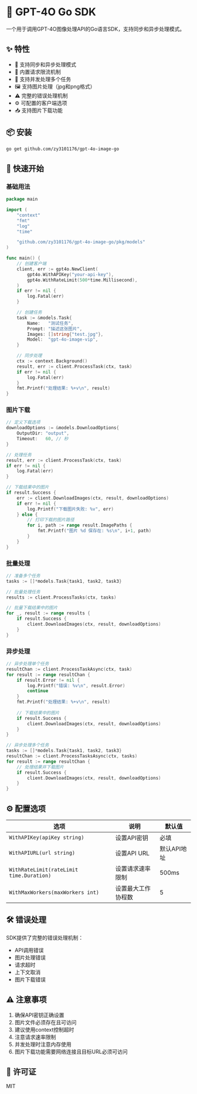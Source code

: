 # 🚀 GPT-4O Go SDK

一个用于调用GPT-4O图像处理API的Go语言SDK，支持同步和异步处理模式。

## ✨ 特性

- 🔄 支持同步和异步处理模式
- 🚦 内置请求限流机制
- 🚀 支持并发处理多个任务
- 🖼️ 支持图片处理（jpg和png格式）
- ⚠️ 完整的错误处理机制
- ⚙️ 可配置的客户端选项
- 📥 支持图片下载功能

## 📦 安装

```bash
go get github.com/zy3101176/gpt-4o-image-go
```

## 🚀 快速开始

### 基础用法

```go
package main

import (
    "context"
    "fmt"
    "log"
    "time"

    "github.com/zy3101176/gpt-4o-image-go/pkg/models"
)

func main() {
    // 创建客户端
    client, err := gpt4o.NewClient(
        gpt4o.WithAPIKey("your-api-key"),
        gpt4o.WithRateLimit(500*time.Millisecond),
    )
    if err != nil {
        log.Fatal(err)
    }

    // 创建任务
    task := &models.Task{
        Name:   "测试任务",
        Prompt: "描述这张图片",
        Images: []string{"test.jpg"},
        Model:  "gpt-4o-image-vip",
    }

    // 同步处理
    ctx := context.Background()
    result, err := client.ProcessTask(ctx, task)
    if err != nil {
        log.Fatal(err)
    }
    fmt.Printf("处理结果: %+v\n", result)
}
```

### 图片下载

```go
// 定义下载选项
downloadOptions := &models.DownloadOptions{
    OutputDir: "output",
    Timeout:   60, // 秒
}

// 处理任务
result, err := client.ProcessTask(ctx, task)
if err != nil {
    log.Fatal(err)
}

// 下载结果中的图片
if result.Success {
    err := client.DownloadImages(ctx, result, downloadOptions)
    if err != nil {
        log.Printf("下载图片失败: %v", err)
    } else {
        // 打印下载的图片路径
        for i, path := range result.ImagePaths {
            fmt.Printf("图片 %d 保存在: %s\n", i+1, path)
        }
    }
}
```

### 批量处理

```go
// 准备多个任务
tasks := []*models.Task{task1, task2, task3}

// 批量处理任务
results := client.ProcessTasks(ctx, tasks)

// 批量下载结果中的图片
for _, result := range results {
    if result.Success {
        client.DownloadImages(ctx, result, downloadOptions)
    }
}
```

### 异步处理

```go
// 异步处理单个任务
resultChan := client.ProcessTaskAsync(ctx, task)
for result := range resultChan {
    if result.Error != nil {
        log.Printf("错误: %v\n", result.Error)
        continue
    }
    fmt.Printf("处理结果: %+v\n", result)
    
    // 下载结果中的图片
    if result.Success {
        client.DownloadImages(ctx, result, downloadOptions)
    }
}

// 异步处理多个任务
tasks := []*models.Task{task1, task2, task3}
resultChan := client.ProcessTasksAsync(ctx, tasks)
for result := range resultChan {
    // 处理结果并下载图片
    if result.Success {
        client.DownloadImages(ctx, result, downloadOptions)
    }
}
```

## ⚙️ 配置选项

| 选项 | 说明 | 默认值 |
|------|------|--------|
| `WithAPIKey(apiKey string)` | 设置API密钥 | 必填 |
| `WithAPIURL(url string)` | 设置API URL | 默认API地址 |
| `WithRateLimit(rateLimit time.Duration)` | 设置请求速率限制 | 500ms |
| `WithMaxWorkers(maxWorkers int)` | 设置最大工作协程数 | 5 |

## 🛠️ 错误处理

SDK提供了完整的错误处理机制：

- API调用错误
- 图片处理错误
- 请求超时
- 上下文取消
- 图片下载错误

## ⚠️ 注意事项

1. 确保API密钥正确设置
2. 图片文件必须存在且可访问
3. 建议使用context控制超时
4. 注意请求速率限制
5. 并发处理时注意内存使用
6. 图片下载功能需要网络连接且目标URL必须可访问

## 📝 许可证

MIT 
